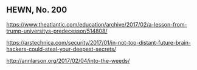 ## HEWN, No. 200

https://www.theatlantic.com/education/archive/2017/02/a-lesson-from-trump-universitys-predecessor/514808/

https://arstechnica.com/security/2017/01/in-not-too-distant-future-brain-hackers-could-steal-your-deepest-secrets/

http://annlarson.org/2017/02/04/into-the-weeds/

